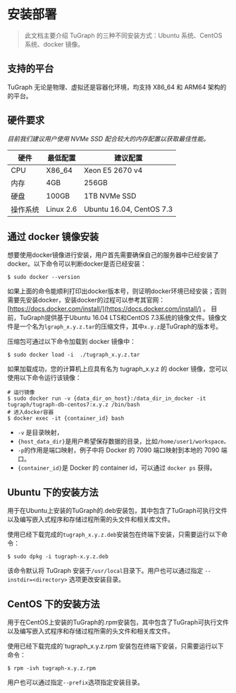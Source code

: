 # 安装部署

> 此文档主要介绍 TuGraph 的三种不同安装方式：Ubuntu 系统、CentOS 系统、docker 镜像。

## 支持的平台

TuGraph 无论是物理、虚拟还是容器化环境，均支持 X86_64 和 ARM64 架构的的平台。

## 硬件要求

_目前我们建议用户使用 NVMe SSD 配合较大的内存配置以获取最佳性能。_

| 硬件     | 最低配置  | 建议配置                 |
| -------- | --------- | ------------------------ |
| CPU      | X86_64    | Xeon E5 2670 v4          |
| 内存     | 4GB       | 256GB                    |
| 硬盘     | 100GB     | 1TB NVMe SSD             |
| 操作系统 | Linux 2.6 | Ubuntu 16.04, CentOS 7.3 |

## 通过 docker 镜像安装

想要使用docker镜像进行安装，用户首先需要确保自己的服务器中已经安装了docker。以下命令可以判断docker是否已经安装：

```shell
$ sudo docker --version
```

如果上面的命令能顺利打印出docker版本号，则证明docker环境已经安装；否则需要先安装docker，安装docker的过程可以参考其官网：[https://docs.docker.com/install/](https://docs.docker.com/install/) 。
    目前，TuGraph提供基于Ubuntu 16.04 LTS和CentOS 7.3系统的镜像文件。镜像文件是一个名为`lgraph_x.y.z.tar`的压缩文件，其中`x.y.z`是TuGraph的版本号。

压缩包可通过以下命令加载到 docker 镜像中：

```shell
$ sudo docker load -i  ./tugraph_x.y.z.tar
```

如果加载成功，您的计算机上应具有名为 tugraph_x.y.z 的 docker 镜像，您可以使用以下命令运行该镜像：

```shell
# 运行镜像
$ sudo docker run -v {data_dir_on_host}:/data_dir_in_docker -it tugraph/tugraph-db-centos7:x.y.z /bin/bash
# 进入docker容器
$ docker exec -it {container_id} bash
```

- `-v` 是目录映射，
- `{host_data_dir}`是用户希望保存数据的目录，比如`/home/user1/workspace。`
- `-p`的作用是端口映射，例子中将 Docker 的 7090 端口映射到本地的 7090 端口。
- `{container_id}`是 Docker 的 container id，可以通过 `docker ps` 获得。

## Ubuntu 下的安装方法

用于在Ubuntu上安装的TuGraph的.deb安装包，其中包含了TuGraph可执行文件以及编写嵌入式程序和存储过程所需的头文件和相关库文件。

使用已经下载完成的`tugraph_x.y.z.deb`安装包在终端下安装，只需要运行以下命令：

```shell
$ sudo dpkg -i tugraph-x.y.z.deb
```

该命令默认将 TuGraph 安装于`/usr/local`目录下。用户也可以通过指定 `--instdir=<directory>` 选项更改安装目录。

## CentOS 下的安装方法

用于在CentOS上安装的TuGraph的.rpm安装包，其中包含了TuGraph可执行文件以及编写嵌入式程序和存储过程所需的头文件和相关库文件。

使用已经下载完成的`tugraph_x.y.z.rpm 安装包在终端下安装，只需要运行以下命令：

```shell
$ rpm -ivh tugraph-x.y.z.rpm
```

用户也可以通过指定`--prefix`选项指定安装目录。
